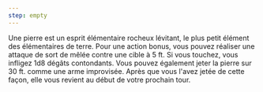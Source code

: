 ```yaml
---
step: empty
---
```

Une pierre est un esprit élémentaire rocheux lévitant, le plus petit élément des élémentaires de terre. Pour une action bonus, vous pouvez réaliser une attaque de sort de mêlée contre une cible à 5 ft. Si vous touchez, vous infligez 1d8 dégâts contondants. Vous pouvez également jeter la pierre sur 30 ft. comme une arme improvisée. Après que vous l'avez jetée de cette façon, elle vous revient au début de votre prochain tour.